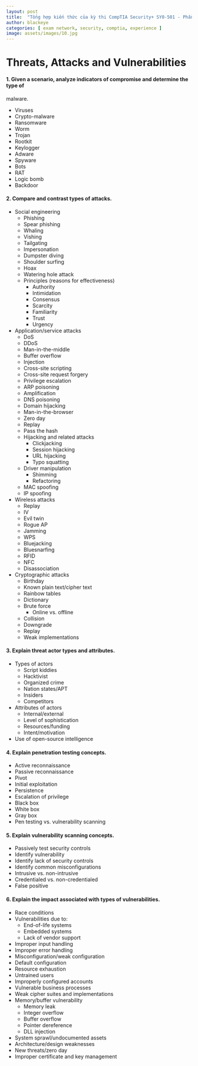 ```yaml
---
layout: post
title:  "Tổng hợp kiến thức của kỳ thi CompTIA Security+ SY0-501 - Phần 01"
author: blackeye
categories: [ exam network, security, comptia, experience ]
image: assets/images/10.jpg
---
```

# Threats, Attacks and Vulnerabilities
#### 1. Given a scenario, analyze indicators of compromise and determine the type of
malware.
* Viruses
* Crypto-malware
* Ransomware
* Worm
* Trojan
* Rootkit
* Keylogger
* Adware
* Spyware
* Bots
* RAT
* Logic bomb
* Backdoor

#### 2. Compare and contrast types of attacks.
* Social engineering
    * Phishing
    * Spear phishing
    * Whaling
    * Vishing
    * Tailgating
    * Impersonation
    * Dumpster diving
    * Shoulder surfing
    * Hoax
    * Watering hole attack
    * Principles (reasons for effectiveness)
        * Authority
        * Intimidation
        * Consensus
        * Scarcity
        * Familiarity
        * Trust
        * Urgency
* Application/service attacks
    * DoS
    * DDoS
    * Man-in-the-middle
    * Buffer overflow
    * Injection
    * Cross-site scripting
    * Cross-site request forgery
    * Privilege escalation
    * ARP poisoning
    * Amplification
    * DNS poisoning
    * Domain hijacking
    * Man-in-the-browser
    * Zero day
    * Replay
    * Pass the hash
    * Hijacking and related attacks
        * Clickjacking
        * Session hijacking
        * URL hijacking
        * Typo squatting
    * Driver manipulation
        * Shimming
        * Refactoring
    * MAC spoofing
    * IP spoofing
* Wireless attacks
    * Replay
    * IV
    * Evil twin
    * Rogue AP
    * Jamming
    * WPS
    * Bluejacking
    * Bluesnarfing
    * RFID
    * NFC
    * Disassociation
* Cryptographic attacks
    * Birthday
    * Known plain text/cipher text
    * Rainbow tables
    * Dictionary
    * Brute force
        * Online vs. offline
    * Collision
    * Downgrade
    * Replay
    * Weak implementations
#### 3. Explain threat actor types and attributes.
* Types of actors
    * Script kiddies
    * Hacktivist
    * Organized crime
    * Nation states/APT
    * Insiders
    * Competitors
* Attributes of actors
    * Internal/external
    * Level of sophistication
    * Resources/funding
    * Intent/motivation
* Use of open-source intelligence

#### 4. Explain penetration testing concepts.
* Active reconnaissance
* Passive reconnaissance
* Pivot
* Initial exploitation
* Persistence
* Escalation of privilege
* Black box
* White box
* Gray box
* Pen testing vs. vulnerability scanning

#### 5. Explain vulnerability scanning concepts.
* Passively test security controls
* Identify vulnerability
* Identify lack of security controls
* Identify common misconfigurations
* Intrusive vs. non-intrusive
* Credentialed vs. non-credentialed
* False positive

#### 6. Explain the impact associated with types of vulnerabilities.
* Race conditions
* Vulnerabilities due to:
    * End-of-life systems
    * Embedded systems
    * Lack of vendor support
* Improper input handling
* Improper error handling
* Misconfiguration/weak configuration
* Default configuration
* Resource exhaustion
* Untrained users
* Improperly configured accounts
* Vulnerable business processes
* Weak cipher suites and implementations
* Memory/buffer vulnerability
    * Memory leak
    * Integer overflow
    * Buffer overflow
    * Pointer dereference
    * DLL injection
* System sprawl/undocumented assets
* Architecture/design weaknesses
* New threats/zero day
* Improper certificate and key management